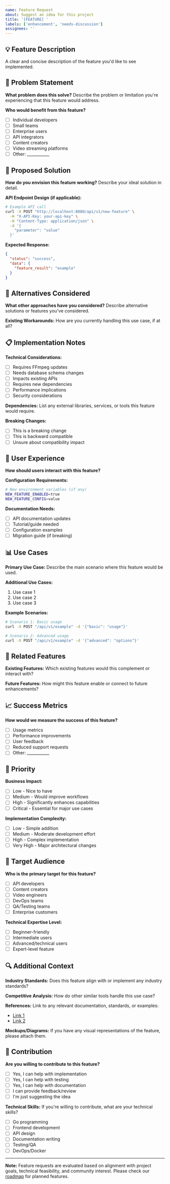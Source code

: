 ```yaml
---
name: Feature Request
about: Suggest an idea for this project
title: '[FEATURE] '
labels: ['enhancement', 'needs-discussion']
assignees: ''
---
```


## 💡 Feature Description
A clear and concise description of the feature you'd like to see implemented.

## 🎯 Problem Statement
**What problem does this solve?**
Describe the problem or limitation you're experiencing that this feature would address.

**Who would benefit from this feature?**
- [ ] Individual developers
- [ ] Small teams
- [ ] Enterprise users
- [ ] API integrators
- [ ] Content creators
- [ ] Video streaming platforms
- [ ] Other: ___________

## 🚀 Proposed Solution
**How do you envision this feature working?**
Describe your ideal solution in detail.

**API Endpoint Design (if applicable):**
```bash
# Example API call
curl -X POST "http://localhost:8080/api/v1/new-feature" \
  -H "X-API-Key: your-api-key" \
  -H "Content-Type: application/json" \
  -d '{
    "parameter": "value"
  }'
```

**Expected Response:**
```json
{
  "status": "success",
  "data": {
    "feature_result": "example"
  }
}
```

## 🔄 Alternatives Considered
**What other approaches have you considered?**
Describe alternative solutions or features you've considered.

**Existing Workarounds:**
How are you currently handling this use case, if at all?

## 📋 Implementation Notes
**Technical Considerations:**
- [ ] Requires FFmpeg updates
- [ ] Needs database schema changes
- [ ] Impacts existing APIs
- [ ] Requires new dependencies
- [ ] Performance implications
- [ ] Security considerations

**Dependencies:**
List any external libraries, services, or tools this feature would require.

**Breaking Changes:**
- [ ] This is a breaking change
- [ ] This is backward compatible
- [ ] Unsure about compatibility impact

## 🎨 User Experience
**How should users interact with this feature?**

**Configuration Requirements:**
```bash
# New environment variables (if any)
NEW_FEATURE_ENABLED=true
NEW_FEATURE_CONFIG=value
```

**Documentation Needs:**
- [ ] API documentation updates
- [ ] Tutorial/guide needed
- [ ] Configuration examples
- [ ] Migration guide (if breaking)

## 📊 Use Cases
**Primary Use Case:**
Describe the main scenario where this feature would be used.

**Additional Use Cases:**
1. Use case 1
2. Use case 2
3. Use case 3

**Example Scenarios:**
```bash
# Scenario 1: Basic usage
curl -X POST "/api/v1/example" -d '{"basic": "usage"}'

# Scenario 2: Advanced usage
curl -X POST "/api/v1/example" -d '{"advanced": "options"}'
```

## 🔗 Related Features
**Existing Features:**
Which existing features would this complement or interact with?

**Future Features:**
How might this feature enable or connect to future enhancements?

## 📈 Success Metrics
**How would we measure the success of this feature?**
- [ ] Usage metrics
- [ ] Performance improvements
- [ ] User feedback
- [ ] Reduced support requests
- [ ] Other: ___________

## 🎯 Priority
**Business Impact:**
- [ ] Low - Nice to have
- [ ] Medium - Would improve workflows
- [ ] High - Significantly enhances capabilities
- [ ] Critical - Essential for major use cases

**Implementation Complexity:**
- [ ] Low - Simple addition
- [ ] Medium - Moderate development effort
- [ ] High - Complex implementation
- [ ] Very High - Major architectural changes

## 📱 Target Audience
**Who is the primary target for this feature?**
- [ ] API developers
- [ ] Content creators
- [ ] Video engineers
- [ ] DevOps teams
- [ ] QA/Testing teams
- [ ] Enterprise customers

**Technical Expertise Level:**
- [ ] Beginner-friendly
- [ ] Intermediate users
- [ ] Advanced/technical users
- [ ] Expert-level feature

## 🔍 Additional Context
**Industry Standards:**
Does this feature align with or implement any industry standards?

**Competitive Analysis:**
How do other similar tools handle this use case?

**References:**
Link to any relevant documentation, standards, or examples:
- [Link 1](example.com)
- [Link 2](example.com)

**Mockups/Diagrams:**
If you have any visual representations of the feature, please attach them.

## 🤝 Contribution
**Are you willing to contribute to this feature?**
- [ ] Yes, I can help with implementation
- [ ] Yes, I can help with testing
- [ ] Yes, I can help with documentation
- [ ] I can provide feedback/review
- [ ] I'm just suggesting the idea

**Technical Skills:**
If you're willing to contribute, what are your technical skills?
- [ ] Go programming
- [ ] Frontend development
- [ ] API design
- [ ] Documentation writing
- [ ] Testing/QA
- [ ] DevOps/Docker

---

**Note:** Feature requests are evaluated based on alignment with project goals, technical feasibility, and community interest. Please check our [roadmap](https://github.com/your-org/ffprobe-api/projects) for planned features.